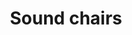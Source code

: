 ---
layout: artwork-detail
title: "Sound chairs"
category: "Site Specific"
category_url: "/site-specific/"
material: "Chair, MP3 player, headphones"
images:
  - file: "site-specific/sound-chairs/DSC_0155.jpg"
    caption: "Sound-chair I"
  - file: "site-specific/sound-chairs/P1010755.jpg"
    caption: "Sound-chair II"
  - file: "site-specific/sound-chairs/P1010674.jpg"
  - file: "site-specific/sound-chairs/P1010440.jpg"
  - file: "site-specific/sound-chairs/P1000505.jpg"
    caption: "Sound-chair II"
---
